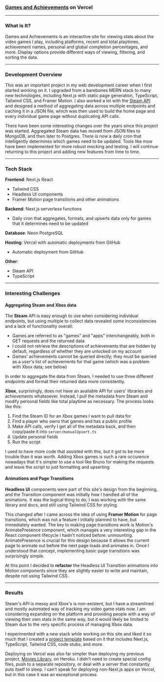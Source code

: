 ### [Games and Achievements](https://games.mattqunell.com/) on Vercel

---

### What is It?

Games and Achievements is an interactive site for viewing stats about the video games I play, including platforms, recent and total playtimes, achievement names, personal and global completion percentages, and more. Display options provide different ways of viewing, filtering, and sorting the data.

---

### Development Overview

This was an important project in my web development career when I first started working on it. I upgraded from a barebones MERN stack to many new technologies, including Next.js with static page generation, TypeScript, Tailwind CSS, and Framer Motion. I also worked a lot with the [Steam API](https://developer.valvesoftware.com/wiki/Steam_Web_API 'Steam API') and designed a method of aggregating data across multiple endpoints and caching it in a JSON file, which was then used to build the home page and every individual game page without duplicating API calls.

There have been some interesting changes over the years since this project was started. Aggregated Steam data has moved from JSON files to MongoDB, and then later to Postgres. There is now a daily cron that intelligently determines which games need to be updated. Tools like msw have been implemented for more robust mocking and testing. I will continue returning to this project and adding new features from time to time.

---

### Tech Stack

**Frontend**: Next.js React

- Tailwind CSS
- Headless UI components
- Framer Motion page transitions and other animations

**Backend**: Next.js serverless functions

- Daily cron that aggregates, formats, and upserts data only for games that it determines need to be updated

**Database**: Neon PostgreSQL

**Hosting**: Vercel with automatic deployments from GitHub

- Automatic deployment from GitHub

**Other**:

- Steam API
- TypeScript

---

### Interesting Challenges

#### Aggregating Steam and Xbox data

The **Steam** API is easy enough to use when considering individual endpoints, but using multiple to collect data revealed some inconsistencies and a lack of functionality overall:

- Games are referred to as "games" and "apps" interchangeably, both in GET requests and the returned data
- I could not retrieve the descriptions of achievements that are hidden by default, regardless of whether they are unlocked on my account
- Games' achievements cannot be queried directly; they must be queried as a _user's_ list of achievements for that game (which was a problem with Xbox data; see below)

In order to aggregate the data from Steam, I needed to use three different endpoints and format their returned data more consistently.

**Xbox**, surprisingly, does not have an available API for users' libraries and achievements whatsoever. Instead, I pull the metadata from Steam and modify personal fields like total playtime as necessary. The process looks like this:

1. Find the Steam ID for an Xbox games I want to pull data for
2. Find a player who owns that games and has a public profile
3. Make API calls, verify I get all of the metadata back, and then copy/paste it into `server/manualUpsert.ts`
4. Update personal fields
5. Run the script

I used to have more code that assisted with this, but it got to be more trouble than it was worth. Adding Xbox games is such a rare occurence nowadays that it's simpler to use a tool like Bruno for making the requests and leave the script to just formatting and upserting.

#### Animations and Page Transitions

**Headless UI** components were part of this site's design from the beginning, and the Transition component was initially how I handled all of the animations. It was the logical thing to do; I was working with the same library and docs, and still using Tailwind CSS for styling.

This changed after I came across the idea of using **Framer Motion** for page transitions, which was not a feature I initially planned to have, but immediately wanted. The key to making page transitions work is Motion's AnimatePresence component, which manages a very interesting gap in the React component lifecycle I hadn't noticed before: unmounting. AnimatePresence is crucial for this design because it allows the current page to animate out before the next page loads and animates in. Once I understood that concept, implementing basic page transitions was surprisingly simple.

At this point I decided to **refactor** the Headless UI Transition animations into Motion components since they are slightly easier to write and maintain, despite not using Tailwind CSS.

---

### Results

Steam's API is messy and Xbox's is non-existent, but I have a streamlined and mostly automated way of tracking my video game stats now. I am considering expanding on the platform and providing people with a way of viewing their own stats in the same way, but it would likely be limited to Steam due to the very specific process of managing Xbox data.

I experimented with a new stack while working on this site and liked it so much that I created a [project template](https://github.com/mqunell/nextjs-template 'project template GitHub repository') based on it that includes Next.js, TypeScript, Tailwind CSS, code stubs, and more.

Deploying on Vercel was also far simpler than deploying my previous project, [Movies Library](https://github.com/mqunell/MoviesLibrary 'Movies Library'), on Heroku. I didn't need to create special config files, push to a separate repository, or deal with a server that constantly puts itself to sleep. I can't speak for deploying non-Next.js apps on Vercel, but in this case it was an exceptional process.
